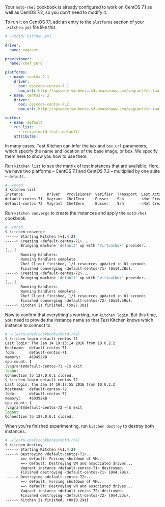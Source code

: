 Your `motd-rhel` cookbook is already configured to work on CentOS 7.1 as well as CentOS 7.2, so you don't need to modify it.

To run it on CentOS 7.1, add an entry to the `platforms` section of your <code class="file-path">.kitchen.yml</code> file like this.

```yaml
# ~/motd/.kitchen.yml
---
driver:
  name: vagrant

provisioner:
  name: chef_zero

platforms:
  - name: centos-7.1
    driver:
      box: opscode-centos-7.1
      box_url: http://opscode-vm-bento.s3.amazonaws.com/vagrant/virtualbox/opscode_centos-7.1_chef-provisionerless.box
  - name: centos-7.2
    driver:
      box: opscode-centos-7.2
      box_url: http://opscode-vm-bento.s3.amazonaws.com/vagrant/virtualbox/opscode_centos-7.2_chef-provisionerless.box

suites:
  - name: default
    run_list:
      - recipe[motd-rhel::default]
    attributes:
```

In many cases, Test Kitchen can infer the `box` and `box_url` parameters, which specify the name and location of the base image, or box. We specify them here to show you how to use them.

Run `kitchen list` to see the matrix of test instances that are available. Here, we have two platforms &ndash; CentOS 7.1 and CentOS 7.2 &ndash; multiplied by one suite &ndash; `default`.

```bash
# ~/motd
$ kitchen list
Instance           Driver   Provisioner  Verifier  Transport  Last Action
default-centos-71  Vagrant  ChefZero     Busser    Ssh        <Not Created>
default-centos-72  Vagrant  ChefZero     Busser    Ssh        <Not Created>
```

Run `kitchen converge` to create the instances and apply the `motd-rhel` cookbook.

```bash
# ~/motd
$ kitchen converge
-----> Starting Kitchen (v1.4.2)
-----> Creating <default-centos-71>...
       Bringing machine 'default' up with 'virtualbox' provider...
[...]
       Running handlers:
       Running handlers complete
       Chef Client finished, 1/1 resources updated in 01 seconds
       Finished converging <default-centos-71> (0m14.38s).
-----> Creating <default-centos-72>...
       Bringing machine 'default' up with 'virtualbox' provider...
[...]
       Running handlers:
       Running handlers complete
       Chef Client finished, 1/1 resources updated in 01 seconds
       Finished converging <default-centos-72> (0m14.59s).
-----> Kitchen is finished. (5m27.38s)
```

Now to confirm that everything's working, run `kitchen login`. But this time, you need to provide the instance name so that Test Kitchen knows which instance to connect to.

```bash
# ~/learn-chef/cookbooks/motd-rhel
$ kitchen login default-centos-71
Last login: Thu Jan 14 19:15:14 2016 from 10.0.2.2
hostname:  default-centos-71
fqdn:      default-centos-71
memory:    469452kB
cpu count: 1
[vagrant@default-centos-71 ~]$ exit
logout
Connection to 127.0.0.1 closed.
$ kitchen login default-centos-72
Last login: Thu Jan 14 19:17:55 2016 from 10.0.2.2
hostname:  default-centos-72
fqdn:      default-centos-72
memory:    469392kB
cpu count: 1
[vagrant@default-centos-72 ~]$ exit
logout
Connection to 127.0.0.1 closed.
```

When you're finished experimenting, run `kitchen destroy` to destroy both instances.

```bash
# ~/learn-chef/cookbooks/motd-rhel
$ kitchen destroy
-----> Starting Kitchen (v1.4.2)
-----> Destroying <default-centos-71>...
       ==> default: Forcing shutdown of VM...
       ==> default: Destroying VM and associated drives...
       Vagrant instance <default-centos-71> destroyed.
       Finished destroying <default-centos-71> (0m4.79s).
-----> Destroying <default-centos-72>...
       ==> default: Forcing shutdown of VM...
       ==> default: Destroying VM and associated drives...
       Vagrant instance <default-centos-72> destroyed.
       Finished destroying <default-centos-72> (0m4.53s).
-----> Kitchen is finished. (0m10.29s)
```
